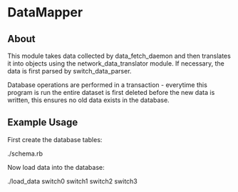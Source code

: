 
# DataMapper

## About

This module takes data collected by data_fetch_daemon and then translates it into objects using the network_data_translator module. If necessary, the data is first parsed by switch_data_parser.

Database operations are performed in a transaction - everytime this program is run the entire dataset is first deleted before the new data is written, this ensures no old data exists in the database.

## Example Usage

First create the database tables:

 ./schema.rb

Now load data into the database:

 ./load_data switch0 switch1 switch2 switch3
